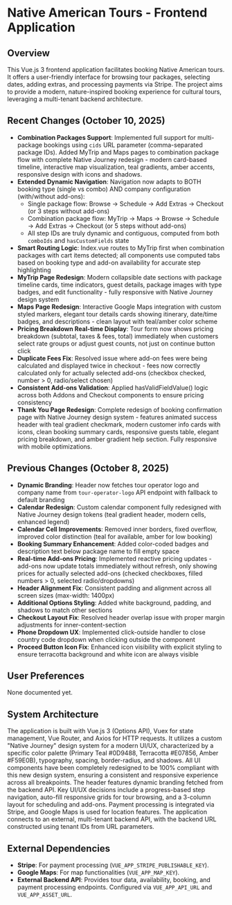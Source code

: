 # Native American Tours - Frontend Application

## Overview
This Vue.js 3 frontend application facilitates booking Native American tours. It offers a user-friendly interface for browsing tour packages, selecting dates, adding extras, and processing payments via Stripe. The project aims to provide a modern, nature-inspired booking experience for cultural tours, leveraging a multi-tenant backend architecture.

## Recent Changes (October 10, 2025)
- **Combination Packages Support**: Implemented full support for multi-package bookings using `cids` URL parameter (comma-separated package IDs). Added MyTrip and Maps pages to combination package flow with complete Native Journey redesign - modern card-based timeline, interactive map visualization, teal gradients, amber accents, responsive design with icons and shadows.
- **Extended Dynamic Navigation**: Navigation now adapts to BOTH booking type (single vs combo) AND company configuration (with/without add-ons):
  - Single package flow: Browse → Schedule → Add Extras → Checkout (or 3 steps without add-ons)
  - Combination package flow: MyTrip → Maps → Browse → Schedule → Add Extras → Checkout (or 5 steps without add-ons)
  - All step IDs are truly dynamic and contiguous, computed from both `comboIds` and `hasCustomFields` state
- **Smart Routing Logic**: Index.vue routes to MyTrip first when combination packages with cart items detected; all components use computed tabs based on booking type and add-on availability for accurate step highlighting
- **MyTrip Page Redesign**: Modern collapsible date sections with package timeline cards, time indicators, guest details, package images with type badges, and edit functionality - fully responsive with Native Journey design system
- **Maps Page Redesign**: Interactive Google Maps integration with custom styled markers, elegant tour details cards showing itinerary, date/time badges, and descriptions - clean layout with teal/amber color scheme
- **Pricing Breakdown Real-time Display**: Tour form now shows pricing breakdown (subtotal, taxes & fees, total) immediately when customers select rate groups or adjust guest counts, not just on continue button click
- **Duplicate Fees Fix**: Resolved issue where add-on fees were being calculated and displayed twice in checkout - fees now correctly calculated only for actually selected add-ons (checkbox checked, number > 0, radio/select chosen)
- **Consistent Add-ons Validation**: Applied hasValidFieldValue() logic across both Addons and Checkout components to ensure pricing consistency
- **Thank You Page Redesign**: Complete redesign of booking confirmation page with Native Journey design system - features animated success header with teal gradient checkmark, modern customer info cards with icons, clean booking summary cards, responsive guests table, elegant pricing breakdown, and amber gradient help section. Fully responsive with mobile optimizations.

## Previous Changes (October 8, 2025)
- **Dynamic Branding**: Header now fetches tour operator logo and company name from `tour-operator-logo` API endpoint with fallback to default branding
- **Calendar Redesign**: Custom calendar component fully redesigned with Native Journey design tokens (teal gradient header, modern cells, enhanced legend)
- **Calendar Cell Improvements**: Removed inner borders, fixed overflow, improved color distinction (teal for available, amber for low booking)
- **Booking Summary Enhancement**: Added color-coded badges and description text below package name to fill empty space
- **Real-time Add-ons Pricing**: Implemented reactive pricing updates - add-ons now update totals immediately without refresh, only showing prices for actually selected add-ons (checked checkboxes, filled numbers > 0, selected radio/dropdowns)
- **Header Alignment Fix**: Consistent padding and alignment across all screen sizes (max-width: 1400px)
- **Additional Options Styling**: Added white background, padding, and shadows to match other sections
- **Checkout Layout Fix**: Resolved header overlap issue with proper margin adjustments for inner-content-section
- **Phone Dropdown UX**: Implemented click-outside handler to close country code dropdown when clicking outside the component
- **Proceed Button Icon Fix**: Enhanced icon visibility with explicit styling to ensure terracotta background and white icon are always visible

## User Preferences
None documented yet.

## System Architecture
The application is built with Vue.js 3 (Options API), Vuex for state management, Vue Router, and Axios for HTTP requests. It utilizes a custom "Native Journey" design system for a modern UI/UX, characterized by a specific color palette (Primary Teal #0D9488, Terracotta #E07856, Amber #F59E0B), typography, spacing, border-radius, and shadows. All UI components have been completely redesigned to be 100% compliant with this new design system, ensuring a consistent and responsive experience across all breakpoints. The header features dynamic branding fetched from the backend API. Key UI/UX decisions include a progress-based step navigation, auto-fill responsive grids for tour browsing, and a 3-column layout for scheduling and add-ons. Payment processing is integrated via Stripe, and Google Maps is used for location features. The application connects to an external, multi-tenant backend API, with the backend URL constructed using tenant IDs from URL parameters.

## External Dependencies
- **Stripe**: For payment processing (`VUE_APP_STRIPE_PUBLISHABLE_KEY`).
- **Google Maps**: For map functionalities (`VUE_APP_MAP_KEY`).
- **External Backend API**: Provides tour data, availability, booking, and payment processing endpoints. Configured via `VUE_APP_API_URL` and `VUE_APP_ASSET_URL`.